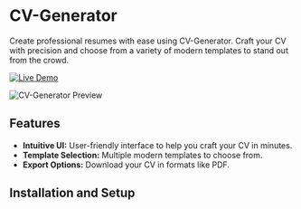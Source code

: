 

# CV-Generator

Create professional resumes with ease using CV-Generator. Craft your CV with precision and choose from a variety of modern templates to stand out from the crowd. 

[![Live Demo](https://img.shields.io/badge/demo-live-green.svg)](https://dulcet-faun-3fbf27.netlify.app)

![CV-Generator Preview](https://github.com/sirdna11/cv-generator/assets/88270051/8653abff-de9d-452d-a0a7-8dc6c83032c7)



## Features

- **Intuitive UI:** User-friendly interface to help you craft your CV in minutes.
- **Template Selection:** Multiple modern templates to choose from.
- **Export Options:** Download your CV in  formats like PDF.

## Installation and Setup

